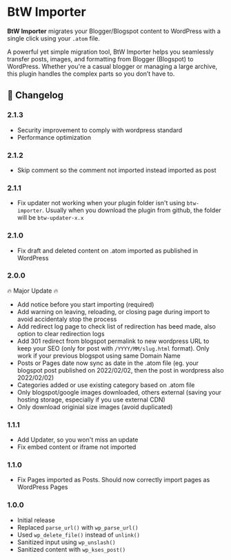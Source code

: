 # BtW Importer

**BtW Importer** migrates your Blogger/Blogspot content to WordPress with a single click using your `.atom` file.

A powerful yet simple migration tool, BtW Importer helps you seamlessly transfer posts, images, and formatting from Blogger (Blogspot) to WordPress. Whether you're a casual blogger or managing a large archive, this plugin handles the complex parts so you don’t have to.


## 🧾 Changelog

### 2.1.3
- Security improvement to comply with wordpress standard
- Performance optimization

### 2.1.2
- Skip comment so the comment not imported instead imported as post

### 2.1.1
- Fix updater not working when your plugin folder isn't using `btw-importer`. Usually when you download the plugin from github, the folder will be `btw-updater-x.x`

### 2.1.0
- Fix draft and deleted content on .atom imported as published in WordPress

### 2.0.0
🔥 Major Update 🔥
- Add notice before you start importing (required)
- Add warning on leaving, reloading, or closing page during import to avoid accidentaly stop the process
- Add redirect log page to check list of redirection has beed made, also option to clear redirection logs
- Add 301 redirect from blogspot permalink to new wordpress URL to keep your SEO (only for post with `/YYYY/MM/slug.html` format). Only work if your previous blogspot using same Domain Name
- Posts or Pages date now sync as date in the .atom file (eg. your blogspot post published on 2022/02/02, then the post in wordpress also 2022/02/02)
- Categories added or use existing category based on .atom file
- Only blogspot/google images downloaded, others external (saving your hosting storage, especially if you use external CDN)
- Only download originial size images (avoid duplicated)

### 1.1.1
- Add Updater, so you won't miss an update
- Fix embed content or iframe not imported

### 1.1.0
- Fix Pages imported as Posts. Should now correctly import pages as WordPress Pages

### 1.0.0
- Initial release  
- Replaced `parse_url()` with `wp_parse_url()`  
- Used `wp_delete_file()` instead of `unlink()`  
- Sanitized input using `wp_unslash()`  
- Sanitized content with `wp_kses_post()`
